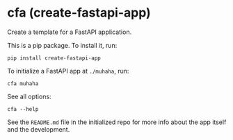 # cfa (create-fastapi-app)

Create a template for a FastAPI application.

This is a pip package. To install it, run:

```shell
pip install create-fastapi-app
```

To initialize a FastAPI app at `./muhaha`, run:

```shell
cfa muhaha
```

See all options:

```shell
cfa --help
```

See the `README.md` file in the initialized repo for more info about the app itself and the development.
